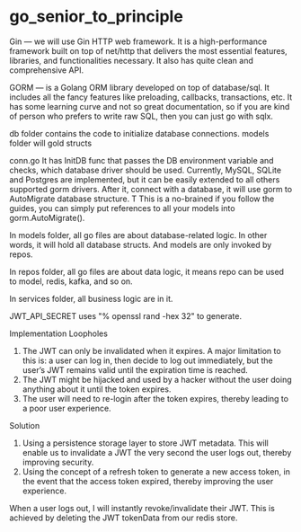 # go_senior_to_principle
Gin — we will use Gin HTTP web framework. 
It is a high-performance framework built on top of net/http that delivers the most essential features, libraries, and functionalities necessary. 
It also has quite clean and comprehensive API.

GORM — is a Golang ORM library developed on top of database/sql. 
It includes all the fancy features like preloading, callbacks, transactions, etc. 
It has some learning curve and not so great documentation, so if you are kind of person who prefers to write raw SQL, then you can just go with sqlx.

db folder contains the code to initialize database connections.
models folder will gold structs


conn.go 
It has InitDB func that passes the DB environment variable and checks, which database driver should be used.
Currently, MySQL, SQLite and Postgres are implemented, but it can be easily extended to all others supported gorm drivers.
After it, connect with a database, it will use gorm to AutoMigrate database structure. T
This is a no-brained if you follow the guides, you can simply put references to all your models into gorm.AutoMigrate().


In models folder, all go files are about database-related logic. 
In other words, it will hold all database structs. And models are only invoked by repos.

In repos folder, all go files are about data logic, it means repo can be used to model, redis, kafka, and so on.

In services folder, all business logic are in it.


JWT_API_SECRET uses "% openssl rand -hex 32" to generate.


Implementation Loopholes

1. The JWT can only be invalidated when it expires. A major limitation to this is: a user can log in, then decide to log out immediately, but the user’s JWT remains valid until the expiration time is reached.
2. The JWT might be hijacked and used by a hacker without the user doing anything about it until the token expires.
3. The user will need to re-login after the token expires, thereby leading to a poor user experience.

Solution

1. Using a persistence storage layer to store JWT metadata. This will enable us to invalidate a JWT the very second the user logs out, thereby improving security.
2. Using the concept of a refresh token to generate a new access token, in the event that the access token expired, thereby improving the user experience.

When a user logs out, I will instantly revoke/invalidate their JWT. This is achieved by deleting the JWT tokenData from our redis store.
